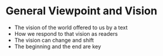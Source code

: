 # General Viewpoint and Vision

- The vision of the world offered to us by a text
- How we respond to that vision as readers
- The vision can change and shift
- The beginning and the end are key
